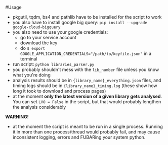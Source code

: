 #Usage
* pkgutil, tqdm, bs4 and pathlib have to be installed for the script to work
* you also have to install google big query:
`pip install --upgrade google-cloud-bigquery`
* you also need to use your google credentials:
    + go to your service account
    + download the key
    + do `$ export GOOGLE_APPLICATION_CREDENTIALS="/path/to/keyfile.json"` in a terminal
* run script: `python libraries_parser.py`
* you probably shouldn't mess with the `lib_number` file unless you know what you're doing
* analysis results should be in `{library_name}_everything.json` files, and timing logs should be in `{library_name}_timing.log` (these show how long it took to download and process pages)
* at the moment **only the latest version of a given library gets analysed**. You can set `LVO = False` in the script, but that would probably lengthen the analysis considerably

**WARNING!**
* at the moment the script is meant to be run in a single process. Running it in more than one process/thread would probably fail, and may cause inconsistent logging, errors and 
FUBARing your system python.